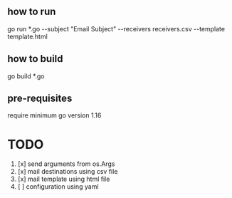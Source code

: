 ## how to run 
go run *.go --subject "Email Subject" --receivers receivers.csv --template template.html

## how to build
go build *.go

## pre-requisites
require minimum go version 1.16 

# TODO
1. [x] send arguments from os.Args
2. [x] mail destinations using csv file
3. [x] mail template using html file
4. [ ] configuration using yaml
